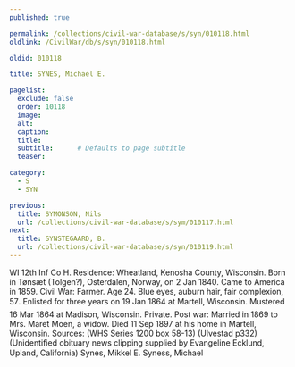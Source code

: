 ```yaml
---
published: true

permalink: /collections/civil-war-database/s/syn/010118.html
oldlink: /CivilWar/db/s/syn/010118.html

oldid: 010118

title: SYNES, Michael E.

pagelist:
  exclude: false
  order: 10118
  image: 
  alt:
  caption:
  title:
  subtitle:      # Defaults to page subtitle
  teaser:

category: 
  - S 
  - SYN

previous:
  title: SYMONSON, Nils
  url: /collections/civil-war-database/s/sym/010117.html  
next:
  title: SYNSTEGAARD, B.
  url: /collections/civil-war-database/s/syn/010119.html   
---
```

WI 12th Inf Co H. Residence: Wheatland, Kenosha County, Wisconsin. Born in T&oslash;ns&aelig;t (Tolgen?), Osterdalen, Norway, on 2 Jan 1840. Came to America in 1859. Civil War: Farmer. Age 24. Blue eyes, auburn hair, fair complexion, 5&#146;7&#148;. Enlisted for three years on 19 Jan 1864 at Martell, Wisconsin. Mustered 16 Mar 1864 at Madison, Wisconsin. Private. Post war: Married in 1869 to Mrs. Maret Moen, a widow. Died 11 Sep 1897 at his home in Martell, Wisconsin. Sources: (WHS Series 1200 box 58-13) (Ulvestad p332) (Unidentified obituary news clipping supplied by Evangeline Ecklund, Upland, California) &#147;Synes, Mikkel E.&#148; &#147;Syness, Michael&#148;